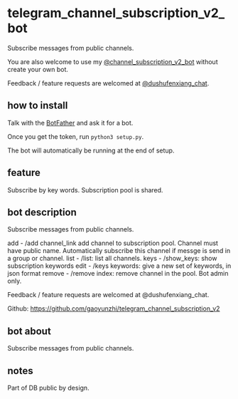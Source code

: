 # telegram_channel_subscription_v2_bot

Subscribe messages from public channels. 

You are also welcome to use my [@channel_subscription_v2_bot](https://t.me/channel_subscription_v2_bot) without create your own bot.

Feedback / feature requests are welcomed at [@dushufenxiang_chat](https://t.me/dushufenxiang_chat).

## how to install

Talk with the [BotFather](https://t.me/botfather) and ask it for a bot.

Once you get the token, run `python3 setup.py`.

The bot will automatically be running at the end of setup.

## feature

Subscribe by key words.
Subscription pool is shared.

## bot description

Subscribe messages from public channels. 

add - /add channel_link add channel to subscription pool. Channel must have public name. Automatically subscribe this channel if messge is send in a group or channel.
list - /list: list all channels.
keys - /show_keys: show subscription keywords
edit - /keys keywords: give a new set of keywords, in json format
remove - /remove index: remove channel in the pool. Bot admin only.

Feedback / feature requests are welcomed at @dushufenxiang_chat.

Github: https://github.com/gaoyunzhi/telegram_channel_subscription_v2

## bot about 

Subscribe messages from public channels. 

## notes

Part of DB public by design.